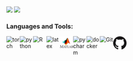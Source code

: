 ### 
<img src="https://media.giphy.com/media/WUlplcMpOCEmTGBtBW/giphy.gif" width="30" />


<img align="middel" src="https://github-readme-stats.vercel.app/api?username=wamawama&show_icons=true&icon_color=805AD5&text_color=718096&bg_color=ffffff&hide_title=true" />  




### Languages and Tools:

<img align="left" alt="torch" title="pytorch" width="35px" src="https://skillicons.dev/icons?i=pytorch&theme=light" />
<img align="left" alt="python" title="python" width="35px" src="https://skillicons.dev/icons?i=python&theme=light" />
<img align="left" alt="R" title="R" width="35px" src="https://skillicons.dev/icons?i=r&theme=light" />
<img align="left" alt="latex"  title="latex" width="35px" src="https://skillicons.dev/icons?i=latex&theme=light" />
<img align="left" alt="matlab"  title="matlab" width="35px" src="https://raw.githubusercontent.com/github/explore/80688e429a7d4ef2fca1e82350fe8e3517d3494d/topics/matlab/matlab.png" />
<img align="left" alt="pycharm"  title="pycharm" width="35px" src="https://upload.wikimedia.org/wikipedia/commons/thumb/1/1d/PyCharm_Icon.svg/768px-PyCharm_Icon.svg.png" />
<img align="left" alt="docker"  title="docker" width="35px" src="https://skillicons.dev/icons?i=docker&theme=light" />
<img align="left" alt="Git"  title="Git" width="35px" src="https://skillicons.dev/icons?i=git&theme=light" />
<img align="left" alt="GitHub"  title="GitHub" width="35px" src="https://raw.githubusercontent.com/github/explore/78df643247d429f6cc873026c0622819ad797942/topics/github/github.png" />


